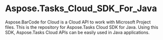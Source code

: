 # Aspose.Tasks_Cloud_SDK_For_Java
Aspose.BarCode for Cloud is a Cloud API to work with Microsoft Project files. This is the repository for Aspose.Tasks Cloud SDK for Java. Using this SDK, Aspose.Tasks Cloud APIs can be easily used in Java applications.
